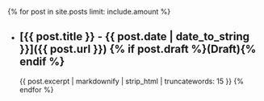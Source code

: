 {% for post in site.posts limit: include.amount %}
- ## [{{ post.title }} - {{ post.date | date_to_string }}]({{ post.url }}) {% if post.draft %}(Draft){% endif %}
    {{ post.excerpt | markdownify | strip_html | truncatewords: 15 }}
{% endfor %}
